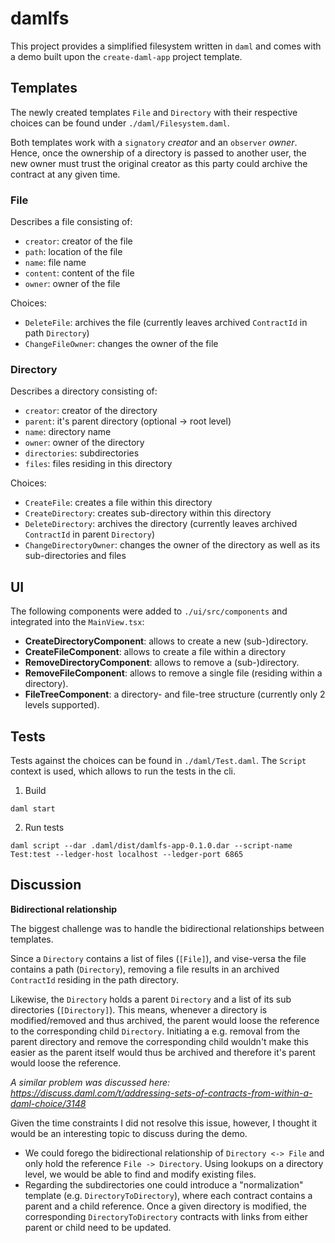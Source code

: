 # damlfs

This project provides a simplified filesystem written in `daml` and comes with a demo built upon the `create-daml-app` project template.

## Templates

The newly created templates `File` and `Directory` with their respective choices can be found under `./daml/Filesystem.daml`.

Both templates work with a `signatory` *creator* and an `observer` *owner*.
Hence, once the ownership of a directory is passed to another user, the new owner must trust the original creator as this party could archive the contract at any given time.

### File

Describes a file consisting of:
- `creator`: creator of the file
- `path`: location of the file
- `name`: file name
- `content`: content of the file
- `owner`: owner of the file

Choices:
- `DeleteFile`: archives the file (currently leaves archived `ContractId` in path `Directory`)
- `ChangeFileOwner`: changes the owner of the file

### Directory

Describes a directory consisting of:
- `creator`: creator of the directory
- `parent`: it's parent directory (optional -> root level)
- `name`: directory name
- `owner`: owner of the directory
- `directories`: subdirectories
- `files`: files residing in this directory

Choices:
- `CreateFile`: creates a file within this directory
- `CreateDirectory`: creates sub-directory within this directory
- `DeleteDirectory`: archives the directory (currently leaves archived `ContractId` in parent `Directory`)
- `ChangeDirectoryOwner`: changes the owner of the directory as well as its sub-directories and files

## UI

The following components were added to `./ui/src/components` and integrated into the `MainView.tsx`:

- **CreateDirectoryComponent**: allows to create a new (sub-)directory.
- **CreateFileComponent**: allows to create a file within a directory
- **RemoveDirectoryComponent**: allows to remove a (sub-)directory.
- **RemoveFileComponent**: allows to remove a single file (residing within a directory).
- **FileTreeComponent**: a directory- and file-tree structure (currently only 2 levels supported).

## Tests

Tests against the choices can be found in `./daml/Test.daml`.
The `Script` context is used, which allows to run the tests in the cli.

1. Build
```
daml start
```

2. Run tests
```
daml script --dar .daml/dist/damlfs-app-0.1.0.dar --script-name Test:test --ledger-host localhost --ledger-port 6865
```
 
## Discussion

**Bidirectional relationship**

The biggest challenge was to handle the bidirectional relationships between templates.

Since a `Directory` contains a list of files (`[File]`), and vise-versa the file contains a path (`Directory`), removing a file results in an archived `ContractId` residing in the path directory.

Likewise, the `Directory` holds a parent `Directory` and a list of its sub directories (`[Directory]`). This means, whenever a directory is modified/removed and thus archived, the parent would loose the reference to the corresponding child `Directory`. Initiating a e.g. removal from the parent directory and remove the corresponding child wouldn't make this easier as the parent itself would thus be archived and therefore it's parent would loose the reference. 

*A similar problem was discussed here: https://discuss.daml.com/t/addressing-sets-of-contracts-from-within-a-daml-choice/3148*

Given the time constraints I did not resolve this issue, however, I thought it would be an interesting topic to discuss during the demo.
- We could forego the bidirectional relationship of `Directory <-> File` and only hold the reference `File -> Directory`. Using lookups on a directory level, we would be able to find and modify existing files.
- Regarding the subdirectories one could introduce a "normalization" template (e.g. `DirectoryToDirectory`), where each contract contains a parent and a child reference. Once a given directory is modified, the corresponding `DirectoryToDirectory` contracts with links from either parent or child need to be updated.